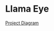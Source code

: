 # Llama Eye

[Project Diagram](https://www.canva.com/design/DAGc7SIQV-U/g7J0VugvAcLMkzL8LUw0Lw/edit?utm_content=DAGc7SIQV-U&utm_campaign=designshare&utm_medium=link2&utm_source=sharebutton)
